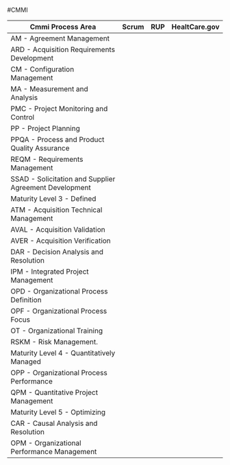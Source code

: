 #CMMI


| Cmmi Process Area | Scrum | RUP | HealtCare.gov |
| ------------------| ----- | --- | ------------- |
| AM - Agreement Management | | | |
| ARD - Acquisition Requirements Development | | | |
| CM - Configuration Management | | | |
| MA - Measurement and Analysis | | | |
| PMC - Project Monitoring and Control | | | |
| PP - Project Planning | | | |
| PPQA - Process and Product Quality Assurance | | | |
| REQM - Requirements Management | | | |
| SSAD - Solicitation and Supplier Agreement Development | | | |
| Maturity Level 3 - Defined                      | | | | |
| ATM - Acquisition Technical Management | | | |
| AVAL - Acquisition Validation | | | |
| AVER - Acquisition Verification | | | |
| DAR - Decision Analysis and Resolution | | | |
| IPM - Integrated Project Management | | | |
| OPD - Organizational Process Definition | | | |
| OPF - Organizational Process Focus | | | |
| OT - Organizational Training | | | |
| RSKM - Risk Management. | | | |
| Maturity Level 4 - Quantitatively Managed        |
| OPP - Organizational Process Performance | | | |
| QPM - Quantitative Project Management | | | |
| Maturity Level 5 - Optimizing | | | |
| CAR - Causal Analysis and Resolution | | | |
| OPM - Organizational Performance Management | | | |
